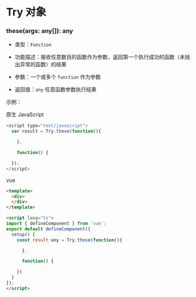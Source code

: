 # Try 对象


### **these(args: any[]): any**
* 类型：`Function`

* 功能描述：接收任意数目的函数作为参数，返回第一个执行成功的函数（未抛出异常的函数）的结果

* 参数：一个或多个 `function` 作为参数

* 返回值：`any` 任意函数参数执行结果

示例：

原生 JavaScript
```javascript
<script type="text/javascript">
  var result = Try.these(function(){

    },

    function() {

  });
</script>
```

vue
```html
<template>
  <div>
  </div>
</template>

<script lang="ts">
import { defineComponent } from 'vue';
export default defineComponent({
  setup() {
    const result:any = Try.these(function(){

      },

      function() {

    })
  }
});
</script>
```